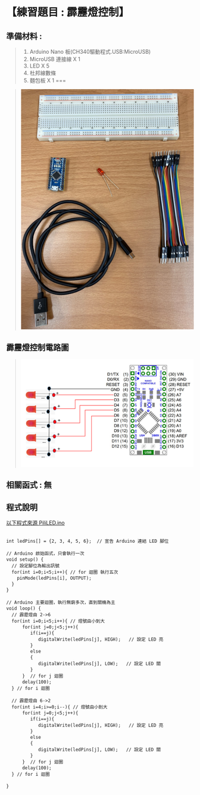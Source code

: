 <h1>【練習題目 : 霹靂燈控制】</h1>

## 準備材料 : 
>1. Arduino Nano 板(CH340驅動程式.USB:MicroUSB)
>2. MicroUSB 連接線 X 1
>3. LED X 5
>4. 杜邦線數條
>5. 麵包板 X 1
===
 
>![](https://github.com/derricktsai0904/Arduino/blob/master/02%20Arduino%20%E5%9F%BA%E6%9C%AC%E6%84%9F%E6%B8%AC%E5%99%A8%E5%AF%A6%E4%BD%9C%E7%AF%84%E4%BE%8B/A.LED%E6%8E%A7%E5%88%B6/Arduino_LED.PNG?raw=true)

## 霹靂燈控制電路圖

>![](https://github.com/derricktsai0904/Arduino/blob/master/02%20Arduino%20%E5%9F%BA%E6%9C%AC%E6%84%9F%E6%B8%AC%E5%99%A8%E5%AF%A6%E4%BD%9C%E7%AF%84%E4%BE%8B/B.%E9%9C%B9%E9%9D%82%E7%87%88%E6%8E%A7%E5%88%B6/Arduino_PiliLED.PNG?raw=true)

## 相關函式 : 無

## 程式說明

[以下程式來源 PiliLED.ino ]:https://github.com/derricktsai0904/Arduino/blob/master/02%20Arduino%20%E5%9F%BA%E6%9C%AC%E6%84%9F%E6%B8%AC%E5%99%A8%E5%AF%A6%E4%BD%9C%E7%AF%84%E4%BE%8B/B.%E9%9C%B9%E9%9D%82%E7%87%88%E6%8E%A7%E5%88%B6/PiliLED.ino "PiliLED.ino"
[以下程式來源 PiliLED.ino ]
``` arduino

int ledPins[] = {2, 3, 4, 5, 6};  // 宣告 Arduino 連結 LED 腳位

// Arduino 啟始函式，只會執行一次
void setup() {
  // 設定腳位為輸出訊號
  for(int i=0;i<5;i++){ // for 迴圈 執行五次
    pinMode(ledPins[i], OUTPUT);
  }
}

// Arduino 主要迴圈，執行無窮多次，直到關機為主
void loop() {
  // 霹靂燈由 2->6
  for(int i=0;i<5;i++){ // 燈號由小到大
      for(int j=0;j<5;j++){
         if(i==j){
            digitalWrite(ledPins[j], HIGH);   // 設定 LED 亮
         }
         else
         {
            digitalWrite(ledPins[j], LOW);   // 設定 LED 關
         }
      }  // for j 迴圈
      delay(100);
  } // for i 迴圈
  
  // 霹靂燈由 6->2
  for(int i=4;i>=0;i--){ // 燈號由小到大
      for(int j=0;j<5;j++){
         if(i==j){
            digitalWrite(ledPins[j], HIGH);   // 設定 LED 亮
         }
         else
         {
            digitalWrite(ledPins[j], LOW);   // 設定 LED 關
         }
      }  // for j 迴圈
      delay(100);
  } // for i 迴圈

}
```
